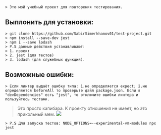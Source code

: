 ```
> Это мой учебный проект для повторения тестирования.
```

## Выплонить для установки:
```
> git clone https://github.com/SabirSimerkhanov01/test-project.git
> npm install --save-dev jest
> npm i --save lodash
> P.S данные действия устанавливают:
> 1. проект
> 2. jest (для тестов)
> 3. lodash (для служебных функций).
```
## Возможные ошибки:
```
> Если линтер выдаёт ошибку типа: 1.не определяется expect; 2.не определяется beforeAll то проверьте файл package.json. Если в "devDependencies" есть "jest", то отключите ошибки линтера и пользуйтесь тестами.
```
> Это просто капибара. К проекту отношения не имеет, но это прикольный мем.
<a href="https://sun9-65.userapi.com/impg/4vFer0uAnXg05n5-P3jejasH8waoQm24TfgdFQ/7e-cP1iH1o4.jpg?size=960x720&quality=96&sign=e90b579c81c52a65611c011732a00794&type=album" target="_blank"><img src="https://sun9-65.userapi.com/impg/4vFer0uAnXg05n5-P3jejasH8waoQm24TfgdFQ/7e-cP1iH1o4.jpg?size=960x720&quality=96&sign=e90b579c81c52a65611c011732a00794&type=album.svg" /></a>

```
> P.S Для запуска тестов: NODE_OPTIONS=--experimental-vm-modules npx jest
```

